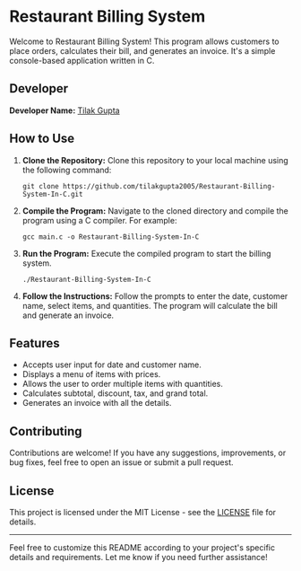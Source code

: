 # Restaurant Billing System

Welcome to Restaurant Billing System! This program allows customers to place orders, calculates their bill, and generates an invoice. It's a simple console-based application written in C.

## Developer

**Developer Name:** [Tilak Gupta](https://linktr.ee/tilakgupta2005)   

## How to Use

1. **Clone the Repository:** Clone this repository to your local machine using the following command:
   ```
   git clone https://github.com/tilakgupta2005/Restaurant-Billing-System-In-C.git
   ```

2. **Compile the Program:** Navigate to the cloned directory and compile the program using a C compiler. For example:
   ```
   gcc main.c -o Restaurant-Billing-System-In-C
   ```

3. **Run the Program:** Execute the compiled program to start the billing system.
   ```
   ./Restaurant-Billing-System-In-C
   ```

4. **Follow the Instructions:** Follow the prompts to enter the date, customer name, select items, and quantities. The program will calculate the bill and generate an invoice.

## Features

- Accepts user input for date and customer name.
- Displays a menu of items with prices.
- Allows the user to order multiple items with quantities.
- Calculates subtotal, discount, tax, and grand total.
- Generates an invoice with all the details.

## Contributing

Contributions are welcome! If you have any suggestions, improvements, or bug fixes, feel free to open an issue or submit a pull request.

## License

This project is licensed under the MIT License - see the [LICENSE](LICENSE) file for details.

---

Feel free to customize this README according to your project's specific details and requirements. Let me know if you need further assistance!
